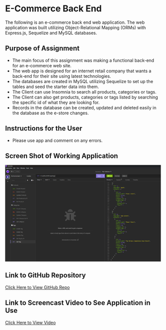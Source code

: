 # E-Commerce Back End
The following is an e-commerce back end web application. The web application was built utilizing Object-Relational Mapping (ORMs) with Express.js, Sequelize and MySQL databases. 

## Purpose of Assignment
- The main focus of this assignment was making a functional back-end for an e-commerce web site.
- The web app is designed for an internet retail company that wants a back-end for their site using latest technologies.
- The databases are created in MySQL utilizing Sequelize to set up the tables and seed the starter data into them.
- The Client can use Insomnia to search all products, categories or tags.
- The Client can also get products, categories or tags listed by searching the specific id of what they are looking for.
- Records in the database can be created, updated and deleted easily in the database as the e-store changes. 

## Instructions for the User
 - Please use app and comment on any errors.

## Screen Shot of Working Application
<img src="./assets/e-commerce.png" alt="screenshot of app being tested in Insomnia"/>

## Link to GitHub Repository
[Click Here to View GitHub Repo](https://github.com/Aidan-Windebank/e-commerce-back-end)

## Link to Screencast Video to See Application in Use
[Click Here to View Video](https://drive.google.com/file/d/1nTLFRpEk5yVn0jZlL3WN3fIlDcFJ4DEX/view)